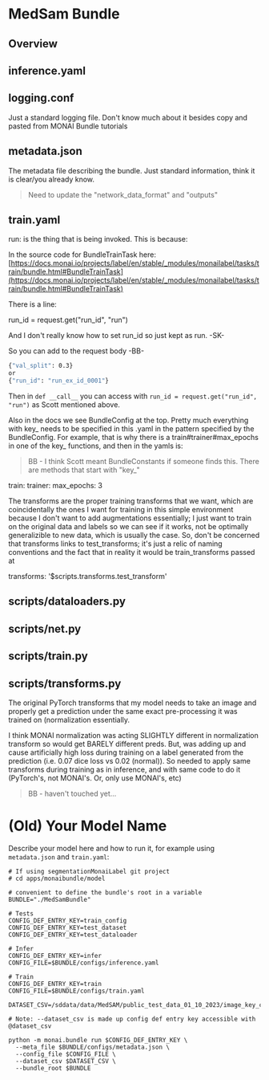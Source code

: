 # MedSam Bundle

## Overview

## inference.yaml



## logging.conf

Just a standard logging file. Don't know much about it besides copy and pasted from MONAI Bundle tutorials

## metadata.json

The metadata file describing the bundle. Just standard information, think it is clear/you already know.

> Need to update the "network_data_format" and "outputs"

## train.yaml

run: is the thing that is being invoked. This is because:

In the source code for BundleTrainTask here: [https://docs.monai.io/projects/label/en/stable/_modules/monailabel/tasks/train/bundle.html#BundleTrainTask](https://docs.monai.io/projects/label/en/stable/_modules/monailabel/tasks/train/bundle.html#BundleTrainTask)

There is a line:

run_id = request.get("run_id", "run")

And I don't really know how to set run_id so just kept as run. -SK-

So you can add to the request body -BB-
```bash
{"val_split": 0.3}
or
{"run_id": "run_ex_id_0001"}
```
Then in `def __call__` you can access with `run_id = request.get("run_id", "run")` as Scott mentioned above.

Also in the docs we see BundleConfig at the top. Pretty much everything with key_ needs to be specified in this .yaml in the pattern specified by the BundleConfig. For example, that is why there is a train#trainer#max_epochs in one of the key_ functions, and then in the yamls is:

> BB - I think Scott meant BundleConstants if someone finds this. There are methods that start with "key_"

train:
    trainer:
        max_epochs: 3

The transforms are the proper training transforms that we want, which are coincidentally the ones I want for training in this simple environment because I don't want to add augmentations essentially; I just want to train on the original data and labels so we can see if it works, not be optimally generalizible to new data, which is usually the case. So, don't be concerned that transforms links to test_transforms; it's just a relic of naming conventions and the fact that in reality it would be train_transforms passed at

transforms: '$scripts.transforms.test_transform'

## scripts/dataloaders.py

## scripts/net.py

## scripts/train.py

## scripts/transforms.py

The original PyTorch transforms that my model needs to take an image and properly get a prediction under the same exact pre-processing it was trained on (normalization essentially.

I think MONAI normalization was acting SLIGHTLY different in normalization transform so would get BARELY different preds. But, was adding up and cause artificially high loss during training on a label generated from the prediction (i.e. 0.07 dice loss vs 0.02 (normal)). So needed to apply same transforms during training as in inference, and with same code to do it (PyTorch's, not MONAI's. Or, only use MONAI's, etc)

> BB - haven't touched yet...

# (Old) Your Model Name

Describe your model here and how to run it, for example using `metadata.json` and `train.yaml`:

```
# If using segmentationMonaiLabel git project
# cd apps/monaibundle/model

# convenient to define the bundle's root in a variable
BUNDLE="./MedSamBundle"

# Tests
CONFIG_DEF_ENTRY_KEY=train_config
CONFIG_DEF_ENTRY_KEY=test_dataset
CONFIG_DEF_ENTRY_KEY=test_dataloader

# Infer
CONFIG_DEF_ENTRY_KEY=infer
CONFIG_FILE=$BUNDLE/configs/inference.yaml

# Train
CONFIG_DEF_ENTRY_KEY=train
CONFIG_FILE=$BUNDLE/configs/train.yaml

DATASET_CSV=/sddata/data/MedSAM/public_test_data_01_10_2023/image_key_cf.csv

# Note: --dataset_csv is made up config def entry key accessible with @dataset_csv

python -m monai.bundle run $CONFIG_DEF_ENTRY_KEY \
  --meta_file $BUNDLE/configs/metadata.json \
  --config_file $CONFIG_FILE \
  --dataset_csv $DATASET_CSV \
  --bundle_root $BUNDLE
```

